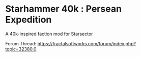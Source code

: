 # Starhammer 40k : Persean Expedition
A 40k-inspired faction mod for Starsector

Forum Thread: https://fractalsoftworks.com/forum/index.php?topic=32380.0
